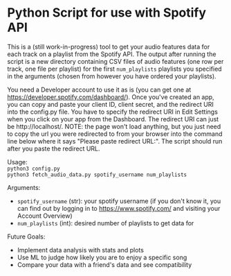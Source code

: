 # Python Script for use with Spotify API

This is a (still work-in-progress) tool to get your audio features data for each track on a playlist from the Spotify API. The output after running the script is a new directory containing CSV files of audio features (one row per track, one file per playlist) for the first `num_playlists` playlists you specified in the arguments (chosen from however you have ordered your playlists).

You need a Developer account to use it as is (you can get one at https://developer.spotify.com/dashboard/). Once you've created an app, you can copy and paste your client ID, client secret, and the redirect URI into the config.py file. You have to specify the redirect URI in Edit Settings when you click on your app from the Dashboard. The redirect URI can just be http://localhost/. NOTE: the page won't load anything, but you just need to copy the url you were redirected to from your browser into the command line below where it says "Please paste redirect URL:". The script should run after you paste the redirect URL.

Usage:  
```python3 config.py```   
```python3 fetch_audio_data.py spotify_username num_playlists```

Arguments:
* `spotify_username` (str): your spotify username (if you don't know it, you can find out by logging in to https://www.spotify.com/ and visiting your Account Overview)
* `num_playlists` (int): desired number of playlists to get data for 

Future Goals:
* Implement data analysis with stats and plots
* Use ML to judge how likely you are to enjoy a specific song
* Compare your data with a friend's data and see compatibility
